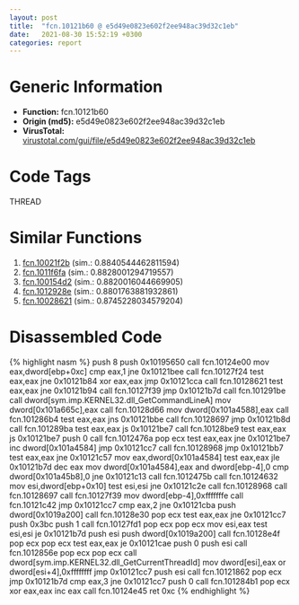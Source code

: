 ```yaml
---
layout: post
title:  "fcn.10121b60 @ e5d49e0823e602f2ee948ac39d32c1eb"
date:   2021-08-30 15:52:19 +0300
categories: report
---
```


# Generic Information
- **Function:** fcn.10121b60
- **Origin (md5):** e5d49e0823e602f2ee948ac39d32c1eb
- **VirusTotal:** [virustotal.com/gui/file/e5d49e0823e602f2ee948ac39d32c1eb][virustotal_ref]

# Code Tags
<span class="tag" id="THREAD">THREAD</span>


# Similar Functions

1. [fcn.10021f2b][similar_1_ref] (sim.: 0.8840544462811594)
2. [fcn.1011f6fa][similar_2_ref] (sim.: 0.8828001294719557)
3. [fcn.100154d2][similar_3_ref] (sim.: 0.8820016044669905)
4. [fcn.1012928e][similar_4_ref] (sim.: 0.8801763881932861)
5. [fcn.10028621][similar_5_ref] (sim.: 0.8745228034579204)


# Disassembled Code

{% highlight nasm %}
push 8
push 0x10195650
call fcn.10124e00
mov eax,dword[ebp+0xc]
cmp eax,1
jne 0x10121bee
call fcn.10127f24
test eax,eax
jne 0x10121b84
xor eax,eax
jmp 0x10121cca
call fcn.10128621
test eax,eax
jne 0x10121b94
call fcn.10127f39
jmp 0x10121b7d
call fcn.101291be
call dword[sym.imp.KERNEL32.dll_GetCommandLineA]
mov dword[0x101a665c],eax
call fcn.10128d66
mov dword[0x101a4588],eax
call fcn.101286b4
test eax,eax
jns 0x10121bbe
call fcn.10128697
jmp 0x10121b8d
call fcn.101289ba
test eax,eax
js 0x10121be7
call fcn.10128be9
test eax,eax
js 0x10121be7
push 0
call fcn.1012476a
pop ecx
test eax,eax
jne 0x10121be7
inc dword[0x101a4584]
jmp 0x10121cc7
call fcn.10128968
jmp 0x10121bb7
test eax,eax
jne 0x10121c57
mov eax,dword[0x101a4584]
test eax,eax
jle 0x10121b7d
dec eax
mov dword[0x101a4584],eax
and dword[ebp-4],0
cmp dword[0x101a45b8],0
jne 0x10121c13
call fcn.1012475b
call fcn.10124632
mov esi,dword[ebp+0x10]
test esi,esi
jne 0x10121c2e
call fcn.10128968
call fcn.10128697
call fcn.10127f39
mov dword[ebp-4],0xfffffffe
call fcn.10121c42
jmp 0x10121cc7
cmp eax,2
jne 0x10121cba
push dword[0x1019a200]
call fcn.10128e30
pop ecx
test eax,eax
jne 0x10121cc7
push 0x3bc
push 1
call fcn.10127fd1
pop ecx
pop ecx
mov esi,eax
test esi,esi
je 0x10121b7d
push esi
push dword[0x1019a200]
call fcn.10128e4f
pop ecx
pop ecx
test eax,eax
je 0x10121cae
push 0
push esi
call fcn.1012856e
pop ecx
pop ecx
call dword[sym.imp.KERNEL32.dll_GetCurrentThreadId]
mov dword[esi],eax
or dword[esi+4],0xffffffff
jmp 0x10121cc7
push esi
call fcn.10121862
pop ecx
jmp 0x10121b7d
cmp eax,3
jne 0x10121cc7
push 0
call fcn.101284b1
pop ecx
xor eax,eax
inc eax
call fcn.10124e45
ret 0xc
{% endhighlight %}


[similar_1_ref]: /report/fcn.10021f2b@481b545f5c18f2fce1caac67ddc419e8
[similar_2_ref]: /report/fcn.1011f6fa@89dc67d2f980e8488f97b1bf8cb24258
[similar_3_ref]: /report/fcn.100154d2@4c3818fdf32d89a09257dbc9d3e142ea
[similar_4_ref]: /report/fcn.1012928e@e5d49e0823e602f2ee948ac39d32c1eb
[similar_5_ref]: /report/fcn.10028621@481b545f5c18f2fce1caac67ddc419e8
[virustotal_ref]: https://www.virustotal.com/gui/file/e5d49e0823e602f2ee948ac39d32c1eb
